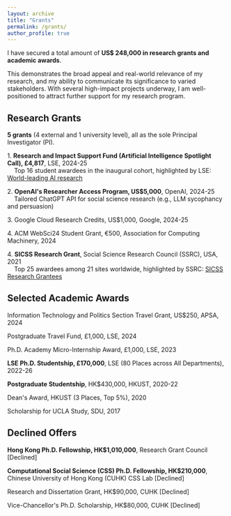 ```yaml
---
layout: archive
title: "Grants"
permalink: /grants/
author_profile: true
---
```


I have secured a total amount of **US$ 248,000 in research grants and academic awards**. 

This demonstrates the broad appeal and real-world relevance of my research, and my ability to communicate its significance to varied stakeholders. With several high-impact projects underway, I am well-positioned to attract further support for my research program.

## Research Grants
**5 grants** (4 external and 1 university level), all as the sole Principal Investigator (PI).

1\. **Research and Impact Support Fund (Artificial Intelligence Spotlight Call), £4,817**, LSE, 2024-25  
&nbsp;&nbsp;&nbsp;&nbsp;Top 16 student awardees in the inaugural cohort, highlighted by LSE: [World-leading AI research](https://www.lse.ac.uk/DSI/AI/risf-projects)

2\. **OpenAI's Researcher Access Program, US$5,000**, OpenAI, 2024-25  
&nbsp;&nbsp;&nbsp;&nbsp;Tailored ChatGPT API for social science research (e.g., LLM sycophancy and persuasion)

3\. Google Cloud Research Credits, US$1,000, Google, 2024-25

4\. ACM WebSci24 Student Grant, €500, Association for Computing Machinery, 2024

4\. **SICSS Research Grant**, Social Science Research Council (SSRC), USA, 2021  
&nbsp;&nbsp;&nbsp;&nbsp;Top 25 awardees among 21 sites worldwide, highlighted by SSRC: [SICSS Research Grantees](https://www.ssrc.org/programs/digital-culture/the-summer-institutes-in-computational-social-science/sicss-research-grantees/)

## Selected Academic Awards

Information Technology and Politics Section Travel Grant, US$250, APSA, 2024

Postgraduate Travel Fund, £1,000, LSE, 2024

Ph.D. Academy Micro-Internship Award, £1,000, LSE, 2023

**LSE Ph.D. Studentship, £170,000**, LSE (80 Places across All Departments), 2022-26

**Postgraduate Studentship**, HK$430,000, HKUST, 2020-22

Dean's Award, HKUST (3 Places, Top 5%), 2020

Scholarship for UCLA Study, SDU, 2017

## Declined Offers

**Hong Kong Ph.D. Fellowship, HK$1,010,000**, Research Grant Council [Declined]

**Computational Social Science (CSS) Ph.D. Fellowship, HK$210,000**, Chinese University of Hong Kong (CUHK) CSS Lab [Declined]

Research and Dissertation Grant, HK$90,000, CUHK [Declined]

Vice-Chancellor's Ph.D. Scholarship, HK$80,000, CUHK [Declined]

